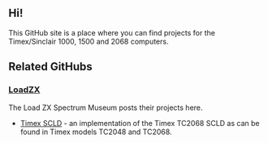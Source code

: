 ## Hi!

This GitHub site is a place where you can find projects for the Timex/Sinclair 1000, 1500 and 2068 computers.

## Related GitHubs

### [LoadZX](https://github.com/LoadZX) 
The Load ZX Spectrum Museum posts their projects here.
- [Timex SCLD](https://github.com/LoadZX/timex_scld) - an implementation of the Timex TC2068 SCLD as can be found in Timex models TC2048 and TC2068.

<!--

**Here are some ideas to get you started:**

🙋‍♀️ A short introduction - what is your organization all about?
🌈 Contribution guidelines - how can the community get involved?
👩‍💻 Useful resources - where can the community find your docs? Is there anything else the community should know?
🍿 Fun facts - what does your team eat for breakfast?
🧙 Remember, you can do mighty things with the power of [Markdown](https://docs.github.com/github/writing-on-github/getting-started-with-writing-and-formatting-on-github/basic-writing-and-formatting-syntax)
-->
